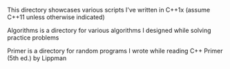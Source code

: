 This directory showcases various scripts I've written in C++1x (assume C++11 unless otherwise indicated)

Algorithms is a directory for various algorithms I designed while solving practice problems

Primer is a directory for random programs I wrote while reading C++ Primer (5th ed.) by Lippman
